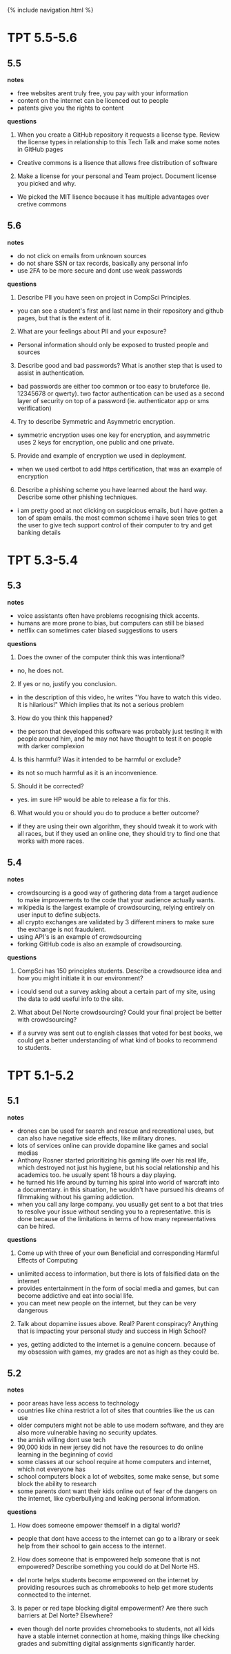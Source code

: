 {% include navigation.html %}

# TPT 5.5-5.6

## 5.5

**notes**
- free websites arent truly free, you pay with your information
- content on the internet can be licenced out to people
- patents give you the rights to content

**questions**
1. When you create a GitHub repository it requests a license type. Review the license types in relationship to this Tech Talk and make some notes in GitHub pages
- Creative commons is a lisence that allows free distribution of software
2. Make a license for your personal and Team project. Document license you picked and why.
- We picked the MIT lisence because it has multiple advantages over cretive commons


## 5.6

**notes**
- do not click on emails from unknown sources
- do not share SSN or tax records, basically any personal info
- use 2FA to be more secure and dont use weak passwords

**questions**
1. Describe PII you have seen on project in CompSci Principles.
- you can see a student's first and last name in their repository and github pages, but that is the extent of it.
2. What are your feelings about PII and your exposure?
- Personal information should only be exposed to trusted people and sources
3. Describe good and bad passwords? What is another step that is used to assist in authentication.
- bad passwords are either too common or too easy to bruteforce (ie. 12345678 or qwerty). two factor authentication can be used as a second layer of security on top of a password (ie. authenticator app or sms verification)
4. Try to describe Symmetric and Asymmetric encryption.
- symmetric encryption uses one key for encryption, and asymmetric uses 2 keys for encryption, one public and one private.
5. Provide and example of encryption we used in deployment.
- when we used certbot to add https certification, that was an example of encryption
6. Describe a phishing scheme you have learned about the hard way. Describe some other phishing techniques.
- i am pretty good at not clicking on suspicious emails, but i have gotten a ton of spam emails. the most common scheme i have seen tries to get the user to give tech support control of their computer to try and get banking details

# TPT 5.3-5.4

## 5.3

**notes**
* voice assistants often have problems recognising thick accents.
* humans are more prone to bias, but computers can still be biased
* netflix can sometimes cater biased suggestions to users

**questions**
1. Does the owner of the computer think this was intentional?
- no, he does not.
2. If yes or no, justify you conclusion.
- in the description of this video, he writes "You have to watch this video. It is hilarious!" Which implies that its not a serious problem
3. How do you think this happened?
- the person that developed this software was probably just testing it with people around him, and he may not have thought to test it on people with darker complexion
4. Is this harmful? Was it intended to be harmful or exclude?
- its not so much harmful as it is an inconvenience.
5. Should it be corrected?
- yes. im sure HP would be able to release a fix for this.
6. What would you or should you do to produce a better outcome?
- if they are using their own algorithm, they should tweak it to work with all races, but if they used an online one, they should try to find one that works with more races.

## 5.4

**notes**
* crowdsourcing is a good way of gathering data from a target audience to make improvements to the code that your audience actually wants.
* wikipedia is the largest example of crowdsourcing, relying entirely on user input to define subjects.
* all crypto exchanges are validated by 3 different miners to make sure the exchange is not fraudulent.
* using API's is an example of crowdsourcing
* forking GitHub code is also an example of crowdsourcing.

**questions**
1. CompSci has 150 principles students. Describe a crowdsource idea and how you might initiate it in our environment?
- i could send out a survey asking about a certain part of my site, using the data to add useful info to the site.
2. What about Del Norte crowdsourcing? Could your final project be better with crowdsourcing?
- if a survey was sent out to english classes that voted for best books, we could get a better understanding of what kind of books to recommend to students.

# TPT 5.1-5.2

## 5.1

**notes**
* drones can be used for search and rescue and recreational uses, but can also have negative side effects, like military drones. 
* lots of services online can provide dopamine like games and social medias
* Anthony Rosner started prioritizing his gaming life over his real life, which destroyed not just his hygiene, but his social relationship and his academics too. he usually spent 18 hours a day playing.
* he turned his life around by turning his spiral into world of warcraft into a documentary. in this situation, he wouldn't have pursued his dreams of filmmaking without his gaming addiction.
* when you call any large company. you usually get sent to a bot that tries to resolve your issue without sending you to a representative. this is done because of the limitations in terms of how many representatives can be hired.

**questions**
1. Come up with three of your own Beneficial and corresponding Harmful Effects of Computing
* unlimited access to information, but there is lots of falsified data on the internet
* provides entertainment in the form of social media and games, but can become addictive and eat into social life.
* you can meet new people on the internet, but they can be very dangerous
2. Talk about dopamine issues above. Real? Parent conspiracy? Anything that is impacting your personal study and success in High School?
* yes, getting addicted to the internet is a genuine concern. because of my obsession with games, my grades are not as high as they could be.

## 5.2

**notes**
* poor areas have less access to technology
* countries like china restrict a lot of sites that countries like the us can use
* older computers might not be able to use modern software, and they are also more vulnerable having no security updates.
* the amish willing dont use tech
* 90,000 kids in new jersey did not have the resources to do online learning in the beginning of covid
* some classes at our school require at home computers and internet, which not everyone has
* school computers block a lot of websites, some make sense, but some block the ability to research
* some parents dont want their kids online out of fear of the dangers on the internet, like cyberbullying and leaking personal information.

**questions**
1. How does someone empower themself in a digital world?
* people that dont have access to the internet can go to a library or seek help from their school to gain access to the internet.
2. How does someone that is empowered help someone that is not empowered? Describe something you could do at Del Norte HS.
* del norte helps students become empowered on the internet by providing resources such as chromebooks to help get more students connected to the internet.
3. Is paper or red tape blocking digital empowerment? Are there such barriers at Del Norte? Elsewhere?
* even though del norte provides chromebooks to students, not all kids have a stable internet connection at home, making things like checking grades and submitting digital assignments significantly harder.
